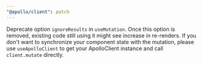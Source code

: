 ```yaml
---
"@apollo/client": patch
---
```


Deprecate option `ignoreResults` in `useMutation`.
Once this option is removed, existing code still using it might see increase in re-renders.
If you don't want to synchronize your component state with the mutation, please use `useApolloClient` to get your ApolloClient instance and call `client.mutate` directly.
